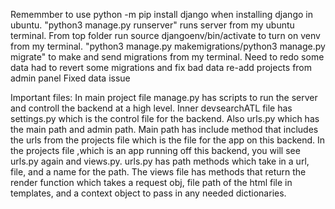 Rememmber to use python -m pip install django when installing django in ubuntu.
"python3 manage.py runserver" runs server from my ubuntu terminal.
From top folder run source djangoenv/bin/activate to turn on venv from my terminal. 
"python3 manage.py makemigrations/python3 manage.py migrate" to make and send migrations from my terminal. 
Need to redo some data had to revert some migrations and fix bad data re-add projects from admin panel
Fixed data issue

Important files:
In main project file manage.py has scripts to run the server and controll the backend at a high level.
Inner devsearchATL file has settings.py which is the control file for the backend. Also urls.py which has the main path and admin path. Main path has include method that includes the urls from the projects file which is the file for the app on this backend. 
 In the projects file ,which is an app running off this backend, you will see urls.py again and views.py. urls.py has path methods which take in a url, file, and a name for the path. The views file has methods that return the render function which takes a request obj, file path of the html file in templates, and a context object to pass in any needed dictionaries.